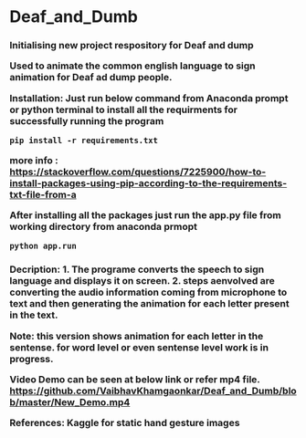 # Deaf_and_Dumb
<h3>Initialising new project respository for Deaf and dump</> 

Used to animate the common english language to sign animation for Deaf ad dump people.

Installation: 
Just run below command from Anaconda prompt or python terminal to install all the requirments for successfully running the program

``` pip install -r requirements.txt ```

more info : 
https://stackoverflow.com/questions/7225900/how-to-install-packages-using-pip-according-to-the-requirements-txt-file-from-a

After installing all the packages just run the app.py file from working directory from anaconda prmopt

``` python app.run ```

<h3>Decription:</>
1. The programe converts the speech to sign language and displays it on screen. 
2. steps aenvolved are converting the audio information coming from microphone to text and then generating the animation for each letter present in the text.

Note: this version shows animation for each letter in the sentense. for word level or even sentense level work is in progress.

Video Demo can be seen at below link or refer mp4 file.
https://github.com/VaibhavKhamgaonkar/Deaf_and_Dumb/blob/master/New_Demo.mp4


References:
Kaggle for static hand gesture images 


